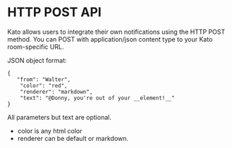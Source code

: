HTTP POST API
=============

Kato allows users to integrate their own notifications using the HTTP POST method.
You can POST with application/json content type to your Kato room-specific URL.

JSON object format:
    
    {
       "from": "Walter",
        "color": "red",
        "renderer": "markdown",
        "text": "@Donny, you're out of your __element!__"
    }
    
All parameters but text are optional.
-  color is any html color
-  renderer can be default or markdown.
